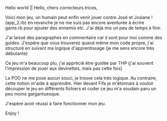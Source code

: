 Hello world || Hello, chers correcteurs.trices,



Voici mon jeu, un humain peut enfin venir jouer contre José et Josiane ! (app_2.rb)
en revanche je ne me suis pas encore aventurée à écrire game.rb pour ajouter des ennemis etc.
J'ai déjà mis un peu de temps à finir.

J'ai laissé des paragraphes en commentaire car il sont pour moi comme des guides. 
J'espère que vous trouverez quand même mon code propre, j'ai structuré en suivant ma logique d'apprentissage (je me sens encore très débutante)

Ce jeu m'a beaucoup plu, j'ai apprécié être guidée par THP (j'ai souvent l'impression de jouer aux devinettes, mais pas cette fois)

La POO ne me pose aucun souci, je trouve cela très logique. Au contraire, cette notion m'aide à apprendre. 
Hier devant Fifa je m'étonnais à vouloir découper le jeu en différents fichiers et coder ce jeu m'a soudain paru un peu moins gargantuesque.


J'espère avoir réussi à faire fonctionner mon jeu. 



Enjoy !
